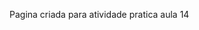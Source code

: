Pagina criada para atividade pratica aula 14

<!---
Cardoso62/Cardoso62 is a ✨ special ✨ repository because its `README.md` (this file) appears on your GitHub profile.
You can click the Preview link to take a look at your changes.
--->
